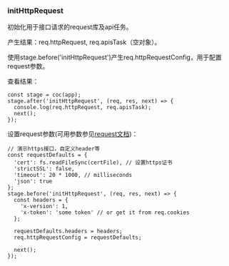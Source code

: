 ### initHttpRequest

初始化用于接口请求的request库及api任务。

产生结果：req.httpRequest, req.apisTask（空对象）。

使用stage.before('initHttpRequest')产生req.httpRequestConfig，用于配置request参数。

查看结果：
```
const stage = coc(app);
stage.after('initHttpRequest', (req, res, next) => {
  console.log(req.httpRequest, req.apisTask);
  next();
});
```

设置request参数(可用参数参见[request文档](https://github.com/request/request))：
```
// 演示https接口，自定义header等
const requestDefaults = {
  'cert': fs.readFileSync(certFile), // 设置https证书
  'strictSSL': false,
  'timeout': 20 * 1000, // milliseconds
  'json': true
};
stage.before('initHttpRequest', (req, res, next) => {
  const headers = {
    'x-version': 1,
    'x-token': 'some token' // or get it from req.cookies
  };
  
  requestDefaults.headers = headers;
  req.httpRequestConfig = requestDefaults;

  next();
});
```